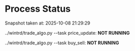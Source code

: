 # Process Status

Snapshot taken at: 2025-10-08 21:29:29

../wintrd/trade_algo.py --task price_update: **NOT RUNNING**

../wintrd/trade_algo.py --task buy_sell: **NOT RUNNING**


